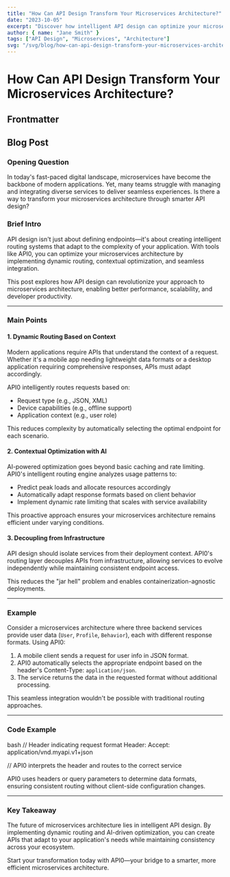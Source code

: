 ```yaml
---
title: "How Can API Design Transform Your Microservices Architecture?"
date: "2023-10-05"
excerpt: "Discover how intelligent API design can optimize your microservices architecture and deliver superior experiences."
author: { name: "Jane Smith" }
tags: ["API Design", "Microservices", "Architecture"]
svg: "/svg/blog/how-can-api-design-transform-your-microservices-architecture.svg"
---
```


# How Can API Design Transform Your Microservices Architecture?

## Frontmatter

## Blog Post
### Opening Question

In today's fast-paced digital landscape, microservices have become the backbone of modern applications. Yet, many teams struggle with managing and integrating diverse services to deliver seamless experiences. Is there a way to transform your microservices architecture through smarter API design?


### Brief Intro

API design isn't just about defining endpoints—it's about creating intelligent routing systems that adapt to the complexity of your application. With tools like API0, you can optimize your microservices architecture by implementing dynamic routing, contextual optimization, and seamless integration.

This post explores how API design can revolutionize your approach to microservices architecture, enabling better performance, scalability, and developer productivity.

---

### Main Points

#### 1. Dynamic Routing Based on Context
Modern applications require APIs that understand the context of a request. Whether it's a mobile app needing lightweight data formats or a desktop application requiring comprehensive responses, APIs must adapt accordingly.

API0 intelligently routes requests based on:
- Request type (e.g., JSON, XML)
- Device capabilities (e.g., offline support)
- Application context (e.g., user role)

This reduces complexity by automatically selecting the optimal endpoint for each scenario.

#### 2. Contextual Optimization with AI
AI-powered optimization goes beyond basic caching and rate limiting. API0's intelligent routing engine analyzes usage patterns to:
- Predict peak loads and allocate resources accordingly
- Automatically adapt response formats based on client behavior
- Implement dynamic rate limiting that scales with service availability

This proactive approach ensures your microservices architecture remains efficient under varying conditions.

#### 3. Decoupling from Infrastructure
API design should isolate services from their deployment context. API0's routing layer decouples APIs from infrastructure, allowing services to evolve independently while maintaining consistent endpoint access.

This reduces the "jar hell" problem and enables containerization-agnostic deployments.

---

### Example

Consider a microservices architecture where three backend services provide user data (`User`, `Profile`, `Behavior`), each with different response formats. Using API0:

1. A mobile client sends a request for user info in JSON format.
2. API0 automatically selects the appropriate endpoint based on the header's Content-Type: `application/json`.
3. The service returns the data in the requested format without additional processing.

This seamless integration wouldn't be possible with traditional routing approaches.

---

### Code Example

bash
// Header indicating request format
Header: Accept: application/vnd.myapi.v1+json

// API0 interprets the header and routes to the correct service

API0 uses headers or query parameters to determine data formats, ensuring consistent routing without client-side configuration changes.

---

### Key Takeaway

The future of microservices architecture lies in intelligent API design. By implementing dynamic routing and AI-driven optimization, you can create APIs that adapt to your application's needs while maintaining consistency across your ecosystem.

Start your transformation today with API0—your bridge to a smarter, more efficient microservices architecture.
